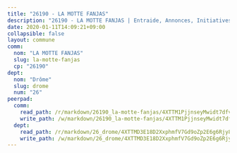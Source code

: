 ```yaml
---
title: "26190 - LA MOTTE FANJAS"
description: "26190 - LA MOTTE FANJAS | Entraide, Annonces, Initiatives"
date: 2020-01-11T14:09:21+09:00
collapsible: false
layout: commune
comm:
  nom: "LA MOTTE FANJAS"
  slug: la-motte-fanjas
  cp: "26190"
dept:
  nom: "Drôme"
  slug: drome
  num: "26"
peerpad:
  comm:
    read_path: /r/markdown/26190_la-motte-fanjas/4XTTM1PjjnseyMwidt7dfvwMKWXWNePBUmrWUTuR2eJ4HHs9E
    write_path: /w/markdown/26190_la-motte-fanjas/4XTTM1PjjnseyMwidt7dfvwMKWXWNePBUmrWUTuR2eJ4HHs9E-K3TgTwJjEcEU9gqL3tKXy1CaqPRUuKz5obz9Pq7mYyjxtCJVykTFpDNnwsU4sohsfSRK2dkb3tWo4846beb4AgRNP55XMg5bzjsVqoYAxDDA8Lv3atgcNgLrCU7jKaSjYDGHD72t
  dept:
    read_path: /r/markdown/26_drome/4XTTMD3E18D2XxphmfV7Gd9oZp2E6g6Rjy8yoyyuT4SyeeDZv
    write_path: /w/markdown/26_drome/4XTTMD3E18D2XxphmfV7Gd9oZp2E6g6Rjy8yoyyuT4SyeeDZv-K3TgUGX4nG6FnUgVjDeodHJBzD4Z7jTqAJwquijk1LCW8AWc9CAemuRZDQCZC8aha3sgQcHNRUHizJ1bQGiTeNjxAKKxoxsNxcJ7pjGzQ4icP1ftCA9sHED31LddZbCgpf6zkM4Q
---
```


